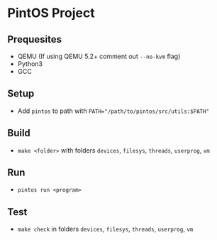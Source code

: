 # PintOS Project

## Prequesites

- QEMU (If using QEMU 5.2+ comment out `--no-kvm` flag)
- Python3
- GCC

## Setup

- Add `pintos` to path with `PATH="/path/to/pintos/src/utils:$PATH"`

## Build

- `make <folder>` with folders `devices`, `filesys`, `threads`, `userprog`, `vm`

## Run 

- `pintos run <program>`

## Test

- `make check` in folders `devices`, `filesys`, `threads`, `userprog`, `vm` 